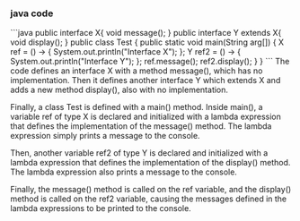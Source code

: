 <h3>java code</h3>
```java
public interface X{
	void message();
 }
 public interface Y extends X{
	void display();
 }
 public class Test {
	public static void main(String arg[]) {
	      X ref = () -> {
	      System.out.println("Interface X");
	      };
             Y ref2 = () -> {
             System.out.println("Interface Y");
             };
           ref.message();
          ref2.display();
     }
 }
```
The code defines an interface X with a method message(), which has no implementation. Then it defines another interface Y which extends X and adds a new method display(), also with no implementation.

Finally, a class Test is defined with a main() method. Inside main(), a variable ref of type X is declared and initialized with a lambda expression that defines the implementation of the message() method. The lambda expression simply prints a message to the console.

Then, another variable ref2 of type Y is declared and initialized with a lambda expression that defines the implementation of the display() method. The lambda expression also prints a message to the console.

Finally, the message() method is called on the ref variable, and the display() method is called on the ref2 variable, causing the messages defined in the lambda expressions to be printed to the console.
